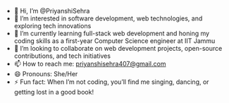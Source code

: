 - 👋 Hi, I’m @PriyanshiSehra
- 👀 I’m interested in software development, web technologies, and exploring tech innovations
- 🌱 I’m currently learning full-stack web development and honing my coding skills as a first-year Computer Science engineer at IIT Jammu
- 💞️ I’m looking to collaborate on web development projects, open-source contributions, and tech initiatives
- 📫 How to reach me: priyanshisehra407@gmail.com
- 😄 Pronouns: She/Her
- ⚡ Fun fact: When I’m not coding, you’ll find me singing, dancing, or getting lost in a good book!


